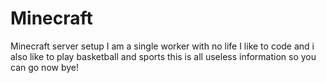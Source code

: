 # Minecraft
Minecraft server setup
 I am a single worker with no life I like to code and i also like to play basketball and sports this is all useless information so you can go now bye!
